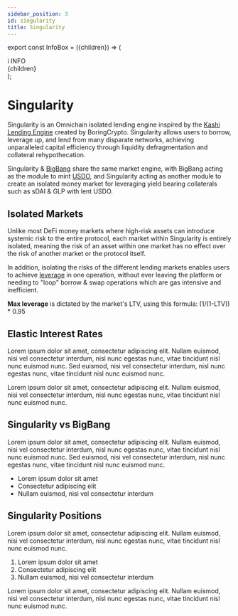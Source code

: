 ```yaml
---
sidebar_position: 3
id: singularity
title: Singularity
---
```


export const InfoBox = ({children}) => (

  <div style={{
    backgroundColor: '#F1F5FF',
    borderLeft: '12px solid #464CBC',
    padding: '10px',
    borderRadius: '8px',
    marginBottom: '20px',
    boxShadow: '0 2px 4px rgba(0, 0, 0, 0.05)'
  }}>
    <div style={{
      display: 'flex',
      alignItems: 'center',
      marginBottom: '8px'
    }}>
      <span style={{
        backgroundColor: '#4A90E2',
        color: 'white',
        borderRadius: '4px',
        padding: '2px 6px',
        marginRight: '8px',
        fontSize: '12px',
        fontWeight: 'bold'
      }}>
        i
      </span>
      <span style={{
        color: '#4A90E2',
        fontWeight: 'bold'
      }}>
        INFO
      </span>
    </div>
    <div style={{
      color: '#333',
      fontSize: '14px'
    }}>
      {children}
    </div>
  </div>
);

# Singularity

Singularity is an Omnichain isolated lending engine inspired by the [Kashi Lending Engine](www.google.com) created by BoringCrypto. Singularity allows users to borrow, leverage up, and lend from many disparate networks, achieving unparalleled capital efficiency through liquidity defragmentation and collateral rehypothecation.

Singularity & [BigBang](www.youtube.com) share the same market engine, with BigBang acting as the module to mint [USDO](www.usdo.tapioca), and Singularity acting as another module to create an isolated money market for leveraging yield bearing collaterals such as sDAI & GLP with lent USDO.

## Isolated Markets

Unlike most DeFi money markets where high-risk assets can introduce systemic risk to the entire protocol, each market within Singularity is entirely isolated, meaning the risk of an asset within one market has no effect over the risk of another market or the protocol itself.

In addition, isolating the risks of the different lending markets enables users to achieve [leverage](www.xyz.com) in one operation, without ever leaving the platform or needing to "loop" borrow & swap operations which are gas intensive and inefficient.

<InfoBox>
<strong>Max leverage</strong> is dictated by the market's LTV, using this formula: (1/(1-LTV)) * 0.95
</InfoBox>

## Elastic Interest Rates

Lorem ipsum dolor sit amet, consectetur adipiscing elit. Nullam euismod, nisi vel consectetur interdum, nisl nunc egestas nunc, vitae tincidunt nisl nunc euismod nunc. Sed euismod, nisi vel consectetur interdum, nisl nunc egestas nunc, vitae tincidunt nisl nunc euismod nunc.

Lorem ipsum dolor sit amet, consectetur adipiscing elit. Nullam euismod, nisi vel consectetur interdum, nisl nunc egestas nunc, vitae tincidunt nisl nunc euismod nunc.

## Singularity vs BigBang

Lorem ipsum dolor sit amet, consectetur adipiscing elit. Nullam euismod, nisi vel consectetur interdum, nisl nunc egestas nunc, vitae tincidunt nisl nunc euismod nunc. Sed euismod, nisi vel consectetur interdum, nisl nunc egestas nunc, vitae tincidunt nisl nunc euismod nunc.

- Lorem ipsum dolor sit amet
- Consectetur adipiscing elit
- Nullam euismod, nisi vel consectetur interdum

## Singularity Positions

Lorem ipsum dolor sit amet, consectetur adipiscing elit. Nullam euismod, nisi vel consectetur interdum, nisl nunc egestas nunc, vitae tincidunt nisl nunc euismod nunc.

1. Lorem ipsum dolor sit amet
2. Consectetur adipiscing elit
3. Nullam euismod, nisi vel consectetur interdum

Lorem ipsum dolor sit amet, consectetur adipiscing elit. Nullam euismod, nisi vel consectetur interdum, nisl nunc egestas nunc, vitae tincidunt nisl nunc euismod nunc.
